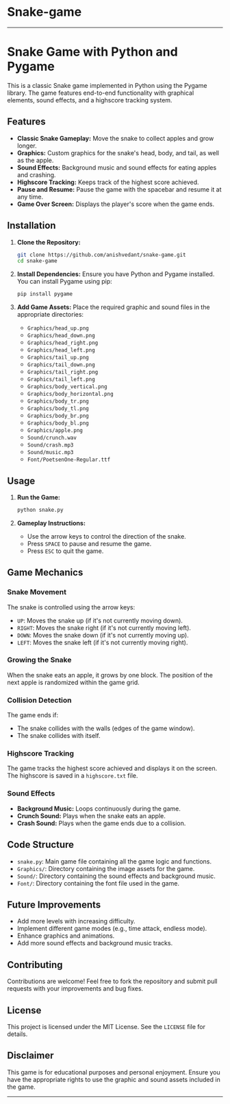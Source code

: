 # Snake-game

---

# Snake Game with Python and Pygame

This is a classic Snake game implemented in Python using the Pygame library. The game features end-to-end functionality with graphical elements, sound effects, and a highscore tracking system.

## Features

- **Classic Snake Gameplay:** Move the snake to collect apples and grow longer.
- **Graphics:** Custom graphics for the snake's head, body, and tail, as well as the apple.
- **Sound Effects:** Background music and sound effects for eating apples and crashing.
- **Highscore Tracking:** Keeps track of the highest score achieved.
- **Pause and Resume:** Pause the game with the spacebar and resume it at any time.
- **Game Over Screen:** Displays the player's score when the game ends.

## Installation

1. **Clone the Repository:**
   ```bash
   git clone https://github.com/anishvedant/snake-game.git
   cd snake-game
   ```

2. **Install Dependencies:**
   Ensure you have Python and Pygame installed. You can install Pygame using pip:
   ```bash
   pip install pygame
   ```

3. **Add Game Assets:**
   Place the required graphic and sound files in the appropriate directories:
   - `Graphics/head_up.png`
   - `Graphics/head_down.png`
   - `Graphics/head_right.png`
   - `Graphics/head_left.png`
   - `Graphics/tail_up.png`
   - `Graphics/tail_down.png`
   - `Graphics/tail_right.png`
   - `Graphics/tail_left.png`
   - `Graphics/body_vertical.png`
   - `Graphics/body_horizontal.png`
   - `Graphics/body_tr.png`
   - `Graphics/body_tl.png`
   - `Graphics/body_br.png`
   - `Graphics/body_bl.png`
   - `Graphics/apple.png`
   - `Sound/crunch.wav`
   - `Sound/crash.mp3`
   - `Sound/music.mp3`
   - `Font/PoetsenOne-Regular.ttf`

## Usage

1. **Run the Game:**
   ```bash
   python snake.py
   ```

2. **Gameplay Instructions:**
   - Use the arrow keys to control the direction of the snake.
   - Press `SPACE` to pause and resume the game.
   - Press `ESC` to quit the game.

## Game Mechanics

### Snake Movement

The snake is controlled using the arrow keys:
- `UP`: Moves the snake up (if it's not currently moving down).
- `RIGHT`: Moves the snake right (if it's not currently moving left).
- `DOWN`: Moves the snake down (if it's not currently moving up).
- `LEFT`: Moves the snake left (if it's not currently moving right).

### Growing the Snake

When the snake eats an apple, it grows by one block. The position of the next apple is randomized within the game grid.

### Collision Detection

The game ends if:
- The snake collides with the walls (edges of the game window).
- The snake collides with itself.

### Highscore Tracking

The game tracks the highest score achieved and displays it on the screen. The highscore is saved in a `highscore.txt` file.

### Sound Effects

- **Background Music:** Loops continuously during the game.
- **Crunch Sound:** Plays when the snake eats an apple.
- **Crash Sound:** Plays when the game ends due to a collision.

## Code Structure

- `snake.py`: Main game file containing all the game logic and functions.
- `Graphics/`: Directory containing the image assets for the game.
- `Sound/`: Directory containing the sound effects and background music.
- `Font/`: Directory containing the font file used in the game.

## Future Improvements

- Add more levels with increasing difficulty.
- Implement different game modes (e.g., time attack, endless mode).
- Enhance graphics and animations.
- Add more sound effects and background music tracks.

## Contributing

Contributions are welcome! Feel free to fork the repository and submit pull requests with your improvements and bug fixes.

## License

This project is licensed under the MIT License. See the `LICENSE` file for details.

## Disclaimer

This game is for educational purposes and personal enjoyment. Ensure you have the appropriate rights to use the graphic and sound assets included in the game.

---
